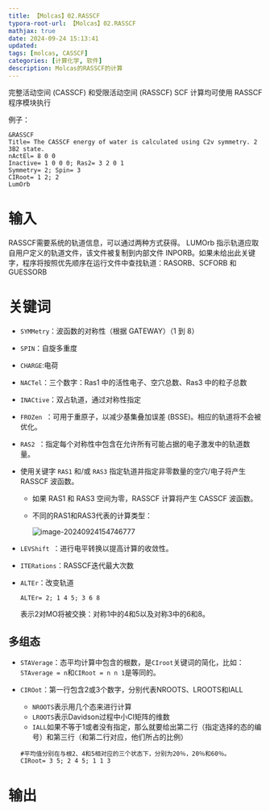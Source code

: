 ```yaml
---
title: 【Molcas】02.RASSCF
typora-root-url: 【Molcas】02.RASSCF
mathjax: true
date: 2024-09-24 15:13:41
updated:
tags: [molcas, CASSCF]
categories: [计算化学, 软件]
description: Molcas的RASSCF的计算
---
```






完整活动空间 (CASSCF) 和受限活动空间 (RASSCF) SCF 计算均可使用 RASSCF 程序模块执行

例子：

```
&RASSCF
Title= The CASSCF energy of water is calculated using C2v symmetry. 2 3B2 state.
nActEl= 8 0 0
Inactive= 1 0 0 0; Ras2= 3 2 0 1
Symmetry= 2; Spin= 3
CIRoot= 1 2; 2
LumOrb
```



# 输入

 RASSCF需要系统的轨道信息，可以通过两种方式获得。 LUMOrb 指示轨道应取自用户定义的轨道文件，该文件被复制到内部文件 INPORB。如果未给出此关键字，程序将按照优先顺序在运行文件中查找轨道：RASORB、SCFORB 和 GUESSORB



# 关键词

- `SYMMetry`：波函数的对称性（根据 GATEWAY）（1 到 8）

- `SPIN`：自旋多重度

- `CHARGE`:电荷

- `NACTel`：三个数字：Ras1 中的活性电子、空穴总数、Ras3 中的粒子总数

- `INACtive`：双占轨道，通过对称性指定

- `FROZen `：可用于重原子，以减少基集叠加误差 (BSSE)。相应的轨道将不会被优化。

- `RAS2 `：指定每个对称性中包含在允许所有可能占据的电子激发中的轨道数量。

- 使用关键字 `RAS1` 和/或 `RAS3` 指定轨道并指定非零数量的空穴/电子将产生 RASSCF 波函数。

  - 如果 RAS1 和 RAS3 空间为零，RASSCF 计算将产生 CASSCF 波函数。

  - 不同的RAS1和RAS3代表的计算类型：

    ![image-20240924154746777](/../【Molcas】02-RASSCF/image-20240924154746777.png)

- `LEVShift `：进行电平转换以提高计算的收敛性。

- `ITERations`：RASSCF迭代最大次数

- `ALTEr`：改变轨道

  ```
  ALTEr= 2; 1 4 5; 3 6 8
  ```

  表示2对MO将被交换：对称1中的4和5以及对称3中的6和8。

## 多组态

- `STAVerage`：态平均计算中包含的根数，是`CIroot`关键词的简化，比如：`STAverage = n`和`CIRoot = n n 1`是等同的。

- `CIROot`：第一行包含2或3个数字，分别代表NROOTS、LROOTS和IALL

  - `NROOTS`表示用几个态来进行计算
  - `LROOTS`表示Davidson过程中小CI矩阵的维数
  - `IALL`如果不等于1或者没有指定，那么就要给出第二行（指定选择的态的编号）和第三行（和第二行对应，他们所占的比例）

  ```
  #平均值分别在与根2、4和5相对应的三个状态下，分别为20％，20％和60％。
  CIRoot= 3 5; 2 4 5; 1 1 3
  ```



# 输出

